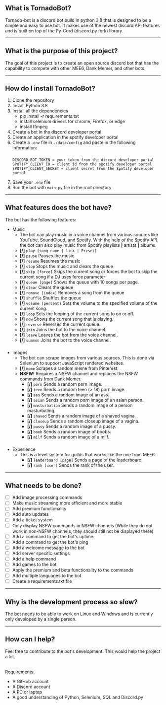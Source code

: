 ## What is TornadoBot?
Tornado-bot is a discord bot build in python 3.8 that is designed to be a simple and easy to use bot. It makes use of 
the newest discord API features and is built on top of the Py-Cord (discord.py fork) library.

---

## What is the purpose of this project?
The goal of this project is to create an open source discord bot that has the capability to compete with other MEE6, 
Dank Memer, and other bots. 

---

## How do I install TornadoBot?
 1. Clone the repository
 2. Install Python 3.8
 3. Install all the dependencies 
    - pip install -r requirements.txt
    - install selenium drivers for chrome, Firefox, or edge
    - install ffmpeg
 4. Create a bot in the discord developer portal
 5. Create an application in the spotify developer portal
 6. Create a `.env` file in `./data/config` and paste in the following information: 
    #####
        DISCORD_BOT_TOKEN = your token from the discord developer portal
        SPOTIFY_CLIENT_ID = client id from the spotify developer portal
        SPOTIFY_CLIENT_SECRET = client secret from the Spotify developer portal
 7. Save your `.env` file
 8. Run the bot with `main.py` file in the root directory  

---

## What features does the bot have?
The bot has the following features:
- Music
    - The bot can play music in a voice channel from various sources like YouTube, SoundCloud, and Spotify. With the 
  help of the Spotify API, the bot can also play music from Spotify playlists **|** artists **|** albums. 
    - **[/]** `play [song name | link | Preset]`
    - **[/]** `pause` Pauses the music
    - **[/]** `resume` Resumes the music
    - **[/]** `stop` Stops the music and clears the queue
    - **[/]** `skip [force]` Skips the current song or forces the bot to skip the current song if a DJ uses force 
                              parameter
    - **[/]** `queue [page]` Shows the queue with 10 songs per page.
    - **[/]** `clear` Clears the queue
    - **[/]** `remove [index]` Removes a song from the queue
    - **[/]** `shuffle` Shuffles the queue
    - **[/]** `volume [percent]` Sets the volume to the specified volume of the current song.
    - **[/]** `loop` Sets the looping of the current song to on or off.
    - **[/]** `now` Shows the current song that is playing.
    - **[/]** `reverse` Reverses the current queue.
    - **[/]** `join` Joins the bot to the voice channel.
    - **[/]** `leave` Leaves the bot from the voice channel.
    - **[/]** `summon` Joins the bot to the voice channel.
#####
- Images
    - The bot can scrape images from various sources. This is done via Selenium to support JavaScript rendered websites.
    - **[/]** `meme` Scrapes a random meme from Pinterest.
    - **NSFW!** Requires a NSFW channel and replaces the NSFW commands from Dank Memer.
      - **[/]** `porn` Sends a random porn image.
      - **[/]** `teen` Sends a random teen (> 18) porn image.
      - **[/]** `ass` Sends a random image of an ass.
      - **[/]** `asian` Sends a random porn image of an asian person.
      - **[/]** `masturbation` Sends a random image of a person masturbating.
      - **[/]** `shaved` Sends a random image of a shaved vagina.
      - **[/]** `closeup` Sends a random closeup image of a vagina.
      - **[/]** `pussy` Sends a random image of a pussy.
      - **[/]** `boob` Sends a random image of boobs.
      - **[/]** `milf` Sends a random image of a milf.
#####
- Experience
  - This is a level system for guilds that works like the one from MEE6. 
    - **[/]** `leaderboard [page]` Sends a page of the leaderboard.
    - **[/]** `rank [user]` Sends the rank of the user.

---

## What needs to be done?
- [ ] Add image processing commands
- [ ] Make music streaming more efficient and more stable
- [ ] Add premium functionality
- [ ] Add auto updates
- [ ] Add a ticket system
- [ ] Only display NSFW commands in NSFW channels (While they do not work in non-NSFW channels, they should still not 
      be displayed there)
- [ ] Add a command to get the bot's uptime
- [ ] Add a command to get the bot's ping
- [ ] Add a welcome message to the bot
- [ ] Add server specific settings
- [ ] Add a help command
- [ ] Add games to the bot
- [ ] Apply the premium and beta functionality to the commands
- [ ] Add multiple languages to the bot
- [ ] Create a requirements.txt file

---

## Why is the development process so slow?
The bot needs to be able to work on Linux and Windows and is currently only developed by a single person.

---

## How can I help?
Feel free to contribute to the bot's development. This would help the project a lot.
######
Requirements:
   - A GitHub account
   - A Discord account
   - A PC or laptop
   - A good understanding of Python, Selenium, SQL and Discord.py